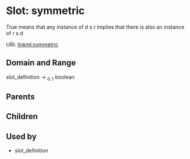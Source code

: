 
# Slot: symmetric


True means that any instance of  d s r implies that there is also an instance of r s d

URI: [linkml:symmetric](https://w3id.org/linkml/symmetric)


## Domain and Range

slot_definition &#8594;  <sub>0..1</sub> boolean

## Parents


## Children


## Used by

 * slot_definition

